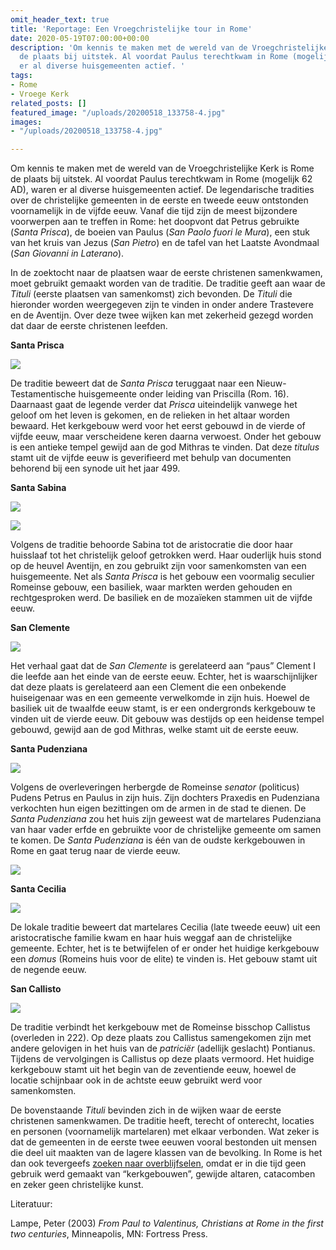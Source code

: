 ```yaml
---
omit_header_text: true
title: 'Reportage: Een Vroegchristelijke tour in Rome'
date: 2020-05-19T07:00:00+00:00
description: 'Om kennis te maken met de wereld van de Vroegchristelijke Kerk is Rome
  de plaats bij uitstek. Al voordat Paulus terechtkwam in Rome (mogelijk 62 AD), waren
  er al diverse huisgemeenten actief. '
tags:
- Rome
- Vroege Kerk
related_posts: []
featured_image: "/uploads/20200518_133758-4.jpg"
images:
- "/uploads/20200518_133758-4.jpg"

---
```

Om kennis te maken met de wereld van de Vroegchristelijke Kerk is Rome de plaats bij uitstek. Al voordat Paulus terechtkwam in Rome (mogelijk 62 AD), waren er al diverse huisgemeenten actief. De legendarische tradities over de christelijke gemeenten in de eerste en tweede eeuw ontstonden voornamelijk in de vijfde eeuw. Vanaf die tijd zijn de meest bijzondere voorwerpen aan te treffen in Rome: het doopvont dat Petrus gebruikte (_Santa Prisca_), de boeien van Paulus (_San Paolo fuori le Mura_), een stuk van het kruis van Jezus (_San Pietro_) en de tafel van het Laatste Avondmaal (_San Giovanni in Laterano_).

In de zoektocht naar de plaatsen waar de eerste christenen samenkwamen, moet gebruikt gemaakt worden van de traditie. De traditie geeft aan waar de _Tituli_ (eerste plaatsen van samenkomst) zich bevonden. De _Tituli_ die hieronder worden weergegeven zijn te vinden in onder andere Trastevere en de Aventijn. Over deze twee wijken kan met zekerheid gezegd worden dat daar de eerste christenen leefden.

**Santa Prisca**

![](/uploads/prisca-1.jpg)

De traditie beweert dat de _Santa Prisca_ teruggaat naar een Nieuw-Testamentische huisgemeente onder leiding van Priscilla (Rom. 16). Daarnaast gaat de legende verder dat _Prisca_ uiteindelijk vanwege het geloof om het leven is gekomen, en de relieken in het altaar worden bewaard. Het kerkgebouw werd voor het eerst gebouwd in de vierde of vijfde eeuw, maar verscheidene keren daarna verwoest. Onder het gebouw is een antieke tempel gewijd aan de god Mithras te vinden. Dat deze _titulus_ stamt uit de vijfde eeuw is geverifieerd met behulp van documenten behorend bij een synode uit het jaar 499.

**Santa Sabina**

![](/uploads/sabina-exterior-1.jpg)

![](/uploads/sabina-interior-1.jpg)

Volgens de traditie behoorde Sabina tot de aristocratie die door haar huisslaaf tot het christelijk geloof getrokken werd. Haar ouderlijk huis stond op de heuvel Aventijn, en zou gebruikt zijn voor samenkomsten van een huisgemeente. Net als _Santa Prisca_ is het gebouw een voormalig seculier Romeinse gebouw, een basiliek, waar markten werden gehouden en rechtgesproken werd. De basiliek en de mozaïeken stammen uit de vijfde eeuw.

**San Clemente**

![](/uploads/s-clemente-1.jpg)

Het verhaal gaat dat de _San Clemente_ is gerelateerd aan “paus” Clement I die leefde aan het einde van de eerste eeuw. Echter, het is waarschijnlijker dat deze plaats is gerelateerd aan een Clement die een onbekende huiseigenaar was en een gemeente verwelkomde in zijn huis. Hoewel de basiliek uit de twaalfde eeuw stamt, is er een ondergronds kerkgebouw te vinden uit de vierde eeuw. Dit gebouw was destijds op een heidense tempel gebouwd, gewijd aan de god Mithras, welke stamt uit de eerste eeuw.

**Santa Pudenziana**

![](/uploads/dsc_0327-1.jpg)

Volgens de overleveringen herbergde de Romeinse _senator_ (politicus) Pudens Petrus en Paulus in zijn huis. Zijn dochters Praxedis en Pudenziana verkochten hun eigen bezittingen om de armen in de stad te dienen. De _Santa Pudenziana_ zou het huis zijn geweest wat de martelares Pudenziana van haar vader erfde en gebruikte voor de christelijke gemeente om samen te komen. De _Santa Pudenziana_ is één van de oudste kerkgebouwen in Rome en gaat terug naar de vierde eeuw.

![](/uploads/dsc_0329-1.jpg)

**Santa Cecilia**

![](/uploads/cecilia-1.jpg)

De lokale traditie beweert dat martelares Cecilia (late tweede eeuw) uit een aristocratische familie kwam en haar huis weggaf aan de christelijke gemeente. Echter, het is te betwijfelen of er onder het huidige kerkgebouw een _domus_ (Romeins huis voor de elite) te vinden is. Het gebouw stamt uit de negende eeuw.

**San Callisto**

![](/uploads/s-callisto-1.jpg)

De traditie verbindt het kerkgebouw met de Romeinse bisschop Callistus (overleden in 222). Op deze plaats zou Callistus samengekomen zijn met andere gelovigen in het huis van de _patriciër_ (adellijk geslacht) Pontianus. Tijdens de vervolgingen is Callistus op deze plaats vermoord. Het huidige kerkgebouw stamt uit het begin van de zeventiende eeuw, hoewel de locatie schijnbaar ook in de achtste eeuw gebruikt werd voor samenkomsten.

De bovenstaande _Tituli_ bevinden zich in de wijken waar de eerste christenen samenkwamen. De traditie heeft, terecht of onterecht, locaties en personen (voornamelijk martelaren) met elkaar verbonden. Wat zeker is dat de gemeenten in de eerste twee eeuwen vooral bestonden uit mensen die deel uit maakten van de lagere klassen van de bevolking. In Rome is het dan ook tevergeefs [zoeken naar overblijfselen](), omdat er in die tijd geen gebruik werd gemaakt van “kerkgebouwen”, gewijde altaren, catacomben en zeker geen christelijke kunst.

Literatuur:

Lampe, Peter (2003) _From Paul to Valentinus, Christians at Rome in the first two centuries_, Minneapolis, MN: Fortress Press.